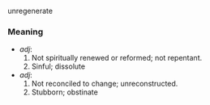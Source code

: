 unregenerate
### Meaning
+ _adj_:
   1. Not spiritually renewed or reformed; not repentant.
   2. Sinful; dissolute
+ _adj_:
   1. Not reconciled to change; unreconstructed.
   2. Stubborn; obstinate

